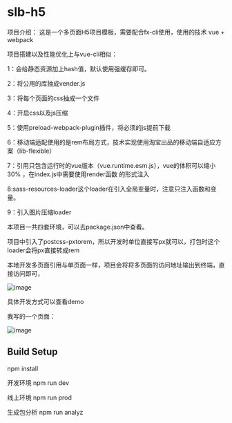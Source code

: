 # slb-h5

项目介绍：
   这是一个多页面H5项目模板，需要配合fx-cli使用，使用的技术 vue + webpack

   项目搭建以及性能优化上与vue-cli相似：

   1：会给静态资源加上hash值，默认使用强缓存即可。

   2：将公用的库抽成vender.js

   3：将每个页面的css抽成一个文件

   4：开启css以及js压缩

   5：使用preload-webpack-plugin插件，将必须的js提前下载

   6：移动端适配使用的是rem布局方式，技术实现使用淘宝出品的移动端自适应方案（lib-flexible）

   7：引用只包含运行时的vue版本（vue.runtime.esm.js），vue的体积可以缩小30% ，在index.js中需要使用render函数
   的形式注入

   8:sass-resources-loader这个loader在引入全局变量时，注意只注入函数和变量。
   
   9：引入图片压缩loader

 本项目一共四套环境，可以去package.json中查看。

 项目中引入了postcss-pxtorem，所以开发时单位直接写px就可以，打包时这个loader会将px直接转成rem

 本地开发多页面引用与单页面一样，项目会将将多页面的访问地址输出到终端，直接访问即可，

 ![image](https://github.com/fate66/multiple-pages/raw/master/repositories/dev-img.png)


具体开发方式可以查看demo


 我写的一个页面：


 ![image](https://github.com/fate66/multiple-pages/raw/master/repositories/member-page.png)



## Build Setup

npm install

开发环境
npm run dev

线上环境
npm run prod

生成包分析
npm run analyz

